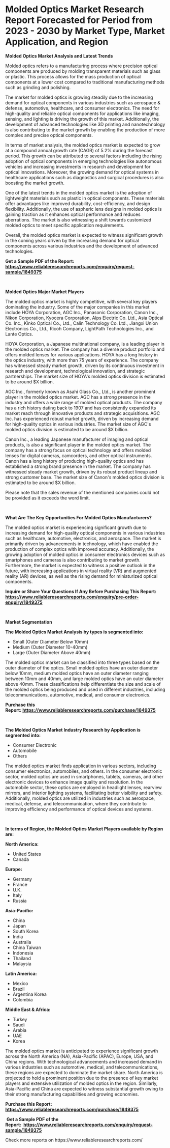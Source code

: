 <p><h1>Molded Optics Market Research Report Forecasted for Period from 2023 -  2030 by Market Type, Market Application, and Region</h1></p><p><strong>Molded Optics Market Analysis and Latest Trends</strong></p>
<p><p>Molded optics refers to a manufacturing process where precision optical components are produced by molding transparent materials such as glass or plastic. This process allows for the mass production of optical components at a lower cost compared to traditional manufacturing methods such as grinding and polishing.</p><p>The market for molded optics is growing steadily due to the increasing demand for optical components in various industries such as aerospace & defense, automotive, healthcare, and consumer electronics. The need for high-quality and reliable optical components for applications like imaging, sensing, and lighting is driving the growth of this market. Additionally, the development of advanced technologies like 3D printing and nanotechnology is also contributing to the market growth by enabling the production of more complex and precise optical components.</p><p>In terms of market analysis, the molded optics market is expected to grow at a compound annual growth rate (CAGR) of 5.2% during the forecast period. This growth can be attributed to several factors including the rising adoption of optical components in emerging technologies like autonomous vehicles and increasing investments in research and development for optical innovations. Moreover, the growing demand for optical systems in healthcare applications such as diagnostics and surgical procedures is also boosting the market growth.</p><p>One of the latest trends in the molded optics market is the adoption of lightweight materials such as plastic in optical components. These materials offer advantages like improved durability, cost-efficiency, and design flexibility. Additionally, the use of aspheric lens designs in molded optics is gaining traction as it enhances optical performance and reduces aberrations. The market is also witnessing a shift towards customized molded optics to meet specific application requirements.</p><p>Overall, the molded optics market is expected to witness significant growth in the coming years driven by the increasing demand for optical components across various industries and the development of advanced technologies.</p></p>
<p><strong>Get a Sample PDF of the Report:&nbsp; <a href="https://www.reliableresearchreports.com/enquiry/request-sample/1849375">https://www.reliableresearchreports.com/enquiry/request-sample/1849375</a></strong></p>
<p>&nbsp;</p>
<p><strong>Molded Optics Major Market Players</strong></p>
<p><p>The molded optics market is highly competitive, with several key players dominating the industry. Some of the major companies in this market include HOYA Corporation, AGC Inc., Panasonic Corporation, Canon Inc., Nikon Corporation, Kyocera Corporation, Alps Electric Co. Ltd., Asia Optical Co. Inc., Kinko Optical Co., Ltd., Calin Technology Co. Ltd., Jiangxi Union Electronics Co., Ltd., Ricoh Company, LightPath Technologies Inc., and Lante Optics.</p><p>HOYA Corporation, a Japanese multinational company, is a leading player in the molded optics market. The company has a diverse product portfolio and offers molded lenses for various applications. HOYA has a long history in the optics industry, with more than 75 years of experience. The company has witnessed steady market growth, driven by its continuous investment in research and development, technological innovation, and strategic partnerships. The market size of HOYA's molded optics division is estimated to be around $X billion.</p><p>AGC Inc., formerly known as Asahi Glass Co., Ltd., is another prominent player in the molded optics market. AGC has a strong presence in the industry and offers a wide range of molded optical products. The company has a rich history dating back to 1907 and has consistently expanded its market reach through innovative products and strategic acquisitions. AGC Inc. has experienced robust market growth, driven by increasing demand for high-quality optics in various industries. The market size of AGC's molded optics division is estimated to be around $X billion.</p><p>Canon Inc., a leading Japanese manufacturer of imaging and optical products, is also a significant player in the molded optics market. The company has a strong focus on optical technology and offers molded lenses for digital cameras, camcorders, and other optical instruments. Canon has a long history of producing high-quality optics and has established a strong brand presence in the market. The company has witnessed steady market growth, driven by its robust product lineup and strong customer base. The market size of Canon's molded optics division is estimated to be around $X billion.</p><p>Please note that the sales revenue of the mentioned companies could not be provided as it exceeds the word limit.</p></p>
<p>&nbsp;</p>
<p><strong>What Are The Key Opportunities For Molded Optics Manufacturers?</strong></p>
<p><p>The molded optics market is experiencing significant growth due to increasing demand for high-quality optical components in various industries such as healthcare, automotive, electronics, and aerospace. The market is primarily driven by advancements in technology, which have enabled the production of complex optics with improved accuracy. Additionally, the growing adoption of molded optics in consumer electronics devices such as smartphones and cameras is also contributing to market growth. Furthermore, the market is expected to witness a positive outlook in the future, with increasing applications in virtual reality (VR) and augmented reality (AR) devices, as well as the rising demand for miniaturized optical components.</p></p>
<p><strong>Inquire or Share Your Questions If Any Before Purchasing This Report: <a href="https://www.reliableresearchreports.com/enquiry/pre-order-enquiry/1849375">https://www.reliableresearchreports.com/enquiry/pre-order-enquiry/1849375</a></strong></p>
<p>&nbsp;</p>
<p><strong>Market Segmentation</strong></p>
<p><strong>The Molded Optics Market Analysis by types is segmented into:</strong></p>
<p><ul><li>Small (Outer Diameter Below 10mm)</li><li>Medium (Outer Diameter 10-40mm)</li><li>Large (Outer Diameter Above 40mm)</li></ul></p>
<p><p>The molded optics market can be classified into three types based on the outer diameter of the optics. Small molded optics have an outer diameter below 10mm, medium molded optics have an outer diameter ranging between 10mm and 40mm, and large molded optics have an outer diameter above 40mm. These classifications help differentiate the size and scale of the molded optics being produced and used in different industries, including telecommunications, automotive, medical, and consumer electronics.</p></p>
<p><strong>Purchase this Report:&nbsp;<a href="https://www.reliableresearchreports.com/purchase/1849375">https://www.reliableresearchreports.com/purchase/1849375</a></strong></p>
<p>&nbsp;</p>
<p><strong>The Molded Optics Market Industry Research by Application is segmented into:</strong></p>
<p><ul><li>Consumer Electronic</li><li>Automobile</li><li>Others</li></ul></p>
<p><p>The molded optics market finds application in various sectors, including consumer electronics, automobiles, and others. In the consumer electronic sector, molded optics are used in smartphones, tablets, cameras, and other electronic devices to enhance image quality and resolution. In the automobile sector, these optics are employed in headlight lenses, rearview mirrors, and interior lighting systems, facilitating better visibility and safety. Additionally, molded optics are utilized in industries such as aerospace, medical, defense, and telecommunication, where they contribute to improving efficiency and performance of optical devices and systems.</p></p>
<p>&nbsp;</p>
<p><strong>In terms of Region, the Molded Optics Market Players available by Region are:</strong></p>
<p>
    <p> <strong> North America: </strong>
        <ul>
            <li>United States</li>
            <li>Canada</li>
        </ul>
        </p> 
    <p> <strong> Europe: </strong>
        <ul>
            <li>Germany</li>
            <li>France</li>
            <li>U.K.</li>
            <li>Italy</li>
            <li>Russia</li>
        </ul>
        </p> 
    <p> <strong> Asia-Pacific: </strong>
        <ul>
            <li>China</li>
            <li>Japan</li>
            <li>South Korea</li>
            <li>India</li>
            <li>Australia</li>
            <li>China Taiwan</li>
            <li>Indonesia</li>
            <li>Thailand</li>
            <li>Malaysia</li>
        </ul>
        </p> 
    <p> <strong> Latin America: </strong>
        <ul>
            <li>Mexico</li>
            <li>Brazil</li>
            <li>Argentina Korea</li>
            <li>Colombia</li>
        </ul>
        </p> 
    <p> <strong> Middle East & Africa: </strong>
        <ul>
            <li>Turkey</li>
            <li>Saudi</li>
            <li>Arabia</li>
            <li>UAE</li>
            <li>Korea</li>
        </ul>
    </p>
    </p>
<p><p>The molded optics market is anticipated to experience significant growth across the North America (NA), Asia-Pacific (APAC), Europe, USA, and China regions. With technological advancements and increased demand in various industries such as automotive, medical, and telecommunications, these regions are expected to dominate the market share. North America is projected to hold a prominent position due to the presence of key market players and extensive utilization of molded optics in the region. Similarly, Asia-Pacific and China are expected to witness substantial growth owing to their strong manufacturing capabilities and growing economies.</p></p>
<p><strong>Purchase this Report: <a href="https://www.reliableresearchreports.com/purchase/1849375">https://www.reliableresearchreports.com/purchase/1849375</a></strong></p>
<p>&nbsp;<strong>Get a Sample PDF of the Report:&nbsp;&nbsp;<a href="https://www.reliableresearchreports.com/enquiry/request-sample/1849375">https://www.reliableresearchreports.com/enquiry/request-sample/1849375</a></strong></p>
<p><strong></strong></p>
<p>Check more reports on https://www.reliableresearchreports.com/</p>